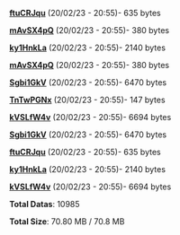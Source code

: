 [**ftuCRJqu**](/data/ftuCRJqu.txt) (20/02/23 - 20:55)- 635 bytes

[**mAvSX4pQ**](/data/mAvSX4pQ.txt) (20/02/23 - 20:55)- 380 bytes

[**ky1HnkLa**](/data/ky1HnkLa.txt) (20/02/23 - 20:55)- 2140 bytes

[**mAvSX4pQ**](/data/mAvSX4pQ.txt) (20/02/23 - 20:55)- 380 bytes

[**Sgbi1GkV**](/data/Sgbi1GkV.txt) (20/02/23 - 20:55)- 6470 bytes

[**TnTwPGNx**](/data/TnTwPGNx.txt) (20/02/23 - 20:55)- 147 bytes

[**kVSLfW4v**](/data/kVSLfW4v.txt) (20/02/23 - 20:55)- 6694 bytes

[**Sgbi1GkV**](/data/Sgbi1GkV.txt) (20/02/23 - 20:55)- 6470 bytes

[**ftuCRJqu**](/data/ftuCRJqu.txt) (20/02/23 - 20:55)- 635 bytes

[**ky1HnkLa**](/data/ky1HnkLa.txt) (20/02/23 - 20:55)- 2140 bytes

[**kVSLfW4v**](/data/kVSLfW4v.txt) (20/02/23 - 20:55)- 6694 bytes

**Total Datas**: 10985

**Total Size**: 70.80 MB / 70.8 MB